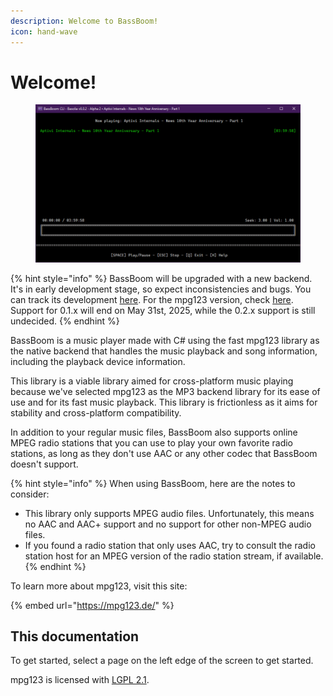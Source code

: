 ```yaml
---
description: Welcome to BassBoom!
icon: hand-wave
---
```


# Welcome!

<figure><img src=".gitbook/assets/BB.Cli.png" alt=""><figcaption></figcaption></figure>

{% hint style="info" %}
BassBoom will be upgraded with a new backend. It's in early development stage, so expect inconsistencies and bugs. You can track its development [here](https://github.com/Aptivi/BassBoom). For the mpg123 version, check [here](https://github.com/Aptivi/BassBoom/tree/x/oob/v0.2.x). Support for 0.1.x will end on May 31st, 2025, while the 0.2.x support is still undecided.
{% endhint %}

BassBoom is a music player made with C# using the fast mpg123 library as the native backend that handles the music playback and song information, including the playback device information.

This library is a viable library aimed for cross-platform music playing because we've selected mpg123 as the MP3 backend library for its ease of use and for its fast music playback. This library is frictionless as it aims for stability and cross-platform compatibility.

In addition to your regular music files, BassBoom also supports online MPEG radio stations that you can use to play your own favorite radio stations, as long as they don't use AAC or any other codec that BassBoom doesn't support.

{% hint style="info" %}
When using BassBoom, here are the notes to consider:

* This library only supports MPEG audio files. Unfortunately, this means no AAC and AAC+ support and no support for other non-MPEG audio files.
* If you found a radio station that only uses AAC, try to consult the radio station host for an MPEG version of the radio station stream, if available.
{% endhint %}

To learn more about mpg123, visit this site:

{% embed url="https://mpg123.de/" %}

## This documentation

To get started, select a page on the left edge of the screen to get started.

mpg123 is licensed with [LGPL 2.1](https://mpg123.de/trunk/COPYING).
